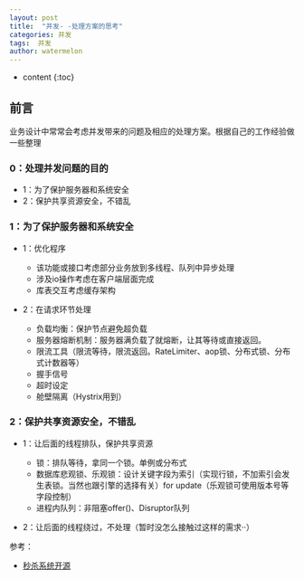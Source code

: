 ```yaml
---
layout: post
title:  "并发- -处理方案的思考"
categories: 并发
tags:  并发
author: watermelon
---
```

* content
{:toc}

## 前言
业务设计中常常会考虑并发带来的问题及相应的处理方案。根据自己的工作经验做一些整理






### 0：处理并发问题的目的
* 1：为了保护服务器和系统安全
* 2：保护共享资源安全，不错乱

### 1：为了保护服务器和系统安全
* 1：优化程序  
    * 该功能或接口考虑部分业务放到多线程、队列中异步处理  
    * 涉及io操作考虑在客户端层面完成  
    * 库表交互考虑缓存架构  
   
* 2：在请求环节处理  
    * 负载均衡：保护节点避免超负载
    * 服务器熔断机制：服务器满负载了就熔断，让其等待或直接返回。
    * 限流工具（限流等待，限流返回。RateLimiter、aop锁、分布式锁、分布式计数器等）
    * 握手信号
    * 超时设定
    * 舱壁隔离（Hystrix用到）
    
### 2：保护共享资源安全，不错乱
* 1：让后面的线程排队，保护共享资源
    * 锁：排队等待，拿同一个锁。单例或分布式
    * 数据库悲观锁、乐观锁：设计关键字段为索引（实现行锁，不加索引会发生表锁。当然也跟引擎的选择有关）for update（乐观锁可使用版本号等字段控制）
    * 进程内队列：非阻塞offer()、Disruptor队列
    
* 2：让后面的线程绕过，不处理（暂时没怎么接触过这样的需求··）
  
参考：  
* [秒杀系统开源](https://gitee.com/52itstyle/spring-boot-seckill)  



